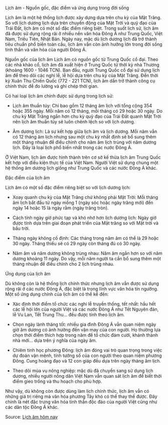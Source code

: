 Lịch âm - Nguồn gốc, đặc điểm và ứng dụng trong đời sống

Lịch âm là một hệ thống lịch được xây dựng dựa trên chu kỳ của Mặt Trăng. So với lịch dương lịch dựa trên chuyển động của Mặt Trời và quỹ đạo của Trái Đất, lịch âm có một số đặc điểm riêng biệt. Trong suốt lịch sử, lịch âm đã được sử dụng rộng rãi ở nhiều nền văn hóa Đông Á như Trung Quốc, Việt Nam, Triều Tiên, Nhật Bản. Ngày nay, mặc dù lịch dương lịch đã trở thành tiêu chuẩn phổ biến toàn cầu, lịch âm vẫn còn ảnh hưởng lớn trong đời sống tinh thần và văn hóa của người Đông Á.


Nguồn gốc của lịch âm
Lịch âm có nguồn gốc từ Trung Quốc cổ đại. Theo các nhà khảo cổ, lịch âm đã xuất hiện ở Trung Quốc từ thời kỳ nhà Thương (khoảng 1600 - 1046 TCN). Ban đầu, người Trung Quốc cổ đại sử dụng lịch âm để theo dõi các nghi lễ, lễ hội dựa trên chu kỳ của Mặt Trăng. Đến thời kỳ Xuân Thu Chiến Quốc (772 - 221 TCN), lịch âm dần trở thành công cụ chính thức để đo lường và ghi chép thời gian.

Có hai loại lịch âm chính được sử dụng trong lịch sử:

- Lịch âm thuần túy: Chỉ bao gồm 12 tháng âm lịch với tổng cộng 354 hoặc 355 ngày. Mỗi năm có 12 tháng, mỗi tháng có 29 hoặc 30 ngày. Do chu kỳ Mặt Trăng ngắn hơn chu kỳ quỹ đạo của Trái Đất quanh Mặt Trời nên lịch âm thuần túy sẽ luôn chênh lệch so với lịch dương.

- Âm dương lịch: Là sự kết hợp giữa lịch âm và lịch dương. Mỗi năm vẫn có 12 tháng âm lịch nhưng sau một chu kỳ nhất định sẽ bổ sung thêm một tháng nhuận để điều chỉnh cho năm âm lịch trùng với năm dương lịch. Đây là loại lịch phổ biến nhất trong các nước Đông Á.

Ở Việt Nam, lịch âm được hình thành trên cơ sở kế thừa lịch âm Trung Quốc kết hợp với điều kiện thực tế của Việt Nam. Người Việt sử dụng chung một hệ thống âm dương lịch giống như Trung Quốc và các nước Đông Á khác.


Đặc điểm của lịch âm

Lịch âm có một số đặc điểm riêng biệt so với lịch dương lịch:

- Xoay quanh chu kỳ của Mặt Trăng chứ không phải Mặt Trời: Mỗi tháng âm lịch bắt đầu từ ngày mồng 1 (ngày sóc hoặc ngày trăng mới) đến ngày 14 hoặc 15 là ngày rằm (ngày trăng tròn).

- Cách tính ngày giờ phức tạp và khó nhớ hơn lịch dương lịch: Ngày giờ được tính dựa trên giai đoạn phát triển của Mặt trăng so với Mặt trời và bầu trời. 

- Tháng ngày không cố định: Các tháng trong năm âm có thể là 29 hoặc 30 ngày. Tháng thiếu sẽ có 29 ngày còn tháng đủ có 30 ngày.

- Năm âm và năm dương không trùng nhau: Năm âm ngắn hơn so với năm dương khoảng 11 ngày. Do vậy, mỗi năm người ta cần bổ sung thêm một tháng nhuận để điều chỉnh cho 2 lịch trùng nhau.


Ứng dụng của lịch âm 

Dù không còn là hệ thống lịch chính thức nhưng lịch âm vẫn được sử dụng rộng rãi ở các nước Đông Á, đặc biệt là trong lĩnh vực văn hóa tín ngưỡng. Một số ứng dụng chính của lịch âm có thể kể đến:

- Xác định thời điểm tổ chức các nghi lễ truyền thống, tết nhất: hầu hết các lễ hội lớn của người Việt và các nước Đông Á như Tết Nguyên đán, lễ Vu Lan, Tết Trung Thu... đều được tính theo lịch âm. 

- Chọn ngày lành tháng tốt: nhiều gia đình Đông Á vẫn quan niệm ngày giờ âm dương có ảnh hưởng đến vận may của con người. Họ thường lựa chọn thời điểm thích hợp trong năm để tổ chức đám cưới, khánh thành nhà mới... dựa trên ý nghĩa của ngày âm.

- Chiêm tinh học phương Đông: lịch âm đóng vai trò quan trọng trong việc dự đoán vận mệnh, tính tướng số của con người theo quan niệm phương Đông. Cung hoàng đạo và 12 con giáp đều dựa trên ngày tháng âm lịch.

- Theo dõi mùa vụ nông nghiệp: mặc dù đã chuyển sang sử dụng lịch dương, nhiều người nông dân Việt Nam vẫn quan sát lịch âm để biết thời điểm gieo trồng và thu hoạch cho phù hợp.

Như vậy, dù không còn được dùng làm lịch chính thức, lịch âm vẫn có những giá trị riêng mà văn hóa phương Tây khó có thể thay thế được. Đây chính là nét đặc trưng văn hóa tinh thần độc đáo của người Việt cũng như các dân tộc Đông Á khác.

Source: [Lịch âm hôm nay](https://www.xemlicham.com/)
